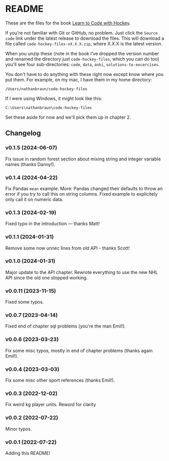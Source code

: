# README
These are the files for the book [Learn to Code with Hockey](https://codehockey.com).

If you're not familiar with Git or GitHub, no problem. Just click the `Source
code` link under the latest release to download the files.  This will download
a file called `code-hockey-files-vX.X.X.zip`, where X.X.X is the latest
version.

When you unzip these (note in the book I've dropped the version number and
renamed the directory just `code-hockey-files`, which you can do too)
you'll see four sub-directories: `code`, `data`, `anki`,
`solutions-to-excercises`.

You don't have to do anything with these right now except know where you put
them. For example, on my mac, I have them in my home directory:

`/Users/nathanbraun/code-hockey-files`

If I were using Windows, it might look like this:

`C:\Users\nathanbraun\code-hockey-files`

Set these aside for now and we'll pick them up in chapter 2.

## Changelog
### v0.1.5 (2024-06-07)
Fix issue in random forest section about mixing string and integer variable
names (thanks Danny!).

### v0.1.4 (2024-04-22)
Fix Pandas `mean` example. More: Pandas changed their defaults to throw an
error if you try to call this on string columns. Fixed example to explicitely
only call it on numeric data.

### v0.1.3 (2024-02-19)
Fixed typo in the introduction — thanks Matt!

### v0.1.1 (2024-01-31)
Remove some now unnec lines from old API - thanks Scott!

### v0.1.0 (2024-01-31)
Major update to the API chapter. Rewrote everything to use the new NHL API
since the old one stopped working. 

### v0.0.11 (2023-11-15)
Fixed some typos.

### v0.0.7 (2023-04-14)
Fixed end of chapter sql problems (you're the man Emil!).

### v0.0.6 (2023-03-23)
Fix some misc typos, mostly in end of chapter problems (thanks again Emil!).

### v0.0.4 (2023-03-03)
Fix some misc other sport references (thanks Emil!).

### v0.0.3 (2022-12-02)
Fix weird kg player units. Reword for clarity

### v0.0.2 (2022-07-22)
Minor typos.

### v0.0.1 (2022-07-22)
Adding this README!
